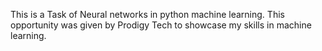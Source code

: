 This is a Task of Neural networks in python machine learning. This opportunity was given by Prodigy Tech to showcase my skills in machine learning.
